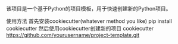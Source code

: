 该项目是一个基于Python的项目模板，用于快速创建新的Python项目。

使用方法
首先安装cookiecutter(whatever method you like)
pip install cookiecutter
然后使用cookiecutter创建新的项目
cookiecutter https://github.com/yourusername/project-template.git

